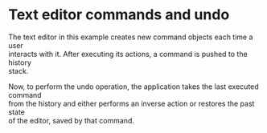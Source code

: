 # Text editor commands and undo

The text editor in this example creates new command objects each time a user \
interacts with it. After executing its actions, a command is pushed to the history \
stack.

Now, to perform the undo operation, the application takes the last executed command \
from the history and either performs an inverse action or restores the past state \
of the editor, saved by that command.
